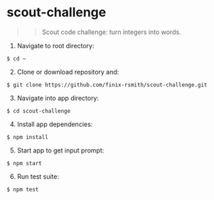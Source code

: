 # scout-challenge
>> Scout code challenge: turn integers into words.

1. Navigate to root directory:
```
$ cd ~
```

2. Clone or download repository and:
```
$ git clone https://github.com/finix-rsmith/scout-challenge.git
```

3. Navigate into app directory:
```
$ cd scout-challenge
```

4. Install app dependencies:
```
$ npm install
```

5. Start app to get input prompt:
```
$ npm start
```

6. Run test suite:
```
$ npm test
```